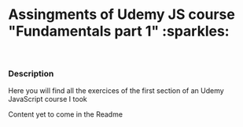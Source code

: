 <h1>Assingments of Udemy JS course "Fundamentals part 1" :sparkles: </h1>
<br>
<h3>Description</h3>
<p>Here you will find all the exercices of the first section of an Udemy JavaScript course I took</p>
<p>Content yet to come in the Readme</p>